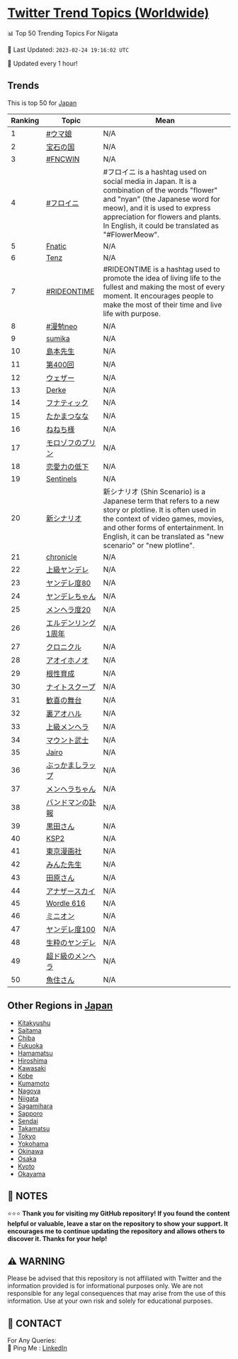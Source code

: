 [Twitter Trend Topics (Worldwide)](https://github.com/ErcinDedeoglu/Twitter-Trend-Topics)
==========


📊 Top 50 Trending Topics For Niigata

📆 Last Updated: `2023-02-24 19:16:02 UTC`

🔧 Updated every 1 hour!


## Trends

This is top 50 for [Japan](</Japan>)

| Ranking | Topic | Mean |
| ------- | ------------ | ------------ |
| 1 | [#ウマ娘](http://twitter.com/search?q=%23%e3%82%a6%e3%83%9e%e5%a8%98) | N/A |
| 2 | [宝石の国](http://twitter.com/search?q=%e5%ae%9d%e7%9f%b3%e3%81%ae%e5%9b%bd) | N/A |
| 3 | [#FNCWIN](http://twitter.com/search?q=%23FNCWIN) | N/A |
| 4 | [#フロイニ](http://twitter.com/search?q=%23%e3%83%95%e3%83%ad%e3%82%a4%e3%83%8b) | #フロイニ is a hashtag used on social media in Japan. It is a combination of the words "flower" and "nyan" (the Japanese word for meow), and it is used to express appreciation for flowers and plants. In English, it could be translated as "#FlowerMeow". |
| 5 | [Fnatic](http://twitter.com/search?q=Fnatic) | N/A |
| 6 | [Tenz](http://twitter.com/search?q=Tenz) | N/A |
| 7 | [#RIDEONTIME](http://twitter.com/search?q=%23RIDEONTIME) | #RIDEONTIME is a hashtag used to promote the idea of living life to the fullest and making the most of every moment. It encourages people to make the most of their time and live life with purpose. |
| 8 | [#漫勉neo](http://twitter.com/search?q=%23%e6%bc%ab%e5%8b%89neo) | N/A |
| 9 | [sumika](http://twitter.com/search?q=sumika) | N/A |
| 10 | [島本先生](http://twitter.com/search?q=%e5%b3%b6%e6%9c%ac%e5%85%88%e7%94%9f) | N/A |
| 11 | [第400回](http://twitter.com/search?q=%e7%ac%ac400%e5%9b%9e) | N/A |
| 12 | [ウェザー](http://twitter.com/search?q=%e3%82%a6%e3%82%a7%e3%82%b6%e3%83%bc) | N/A |
| 13 | [Derke](http://twitter.com/search?q=Derke) | N/A |
| 14 | [フナティック](http://twitter.com/search?q=%e3%83%95%e3%83%8a%e3%83%86%e3%82%a3%e3%83%83%e3%82%af) | N/A |
| 15 | [たかまつなな](http://twitter.com/search?q=%e3%81%9f%e3%81%8b%e3%81%be%e3%81%a4%e3%81%aa%e3%81%aa) | N/A |
| 16 | [ねねち様](http://twitter.com/search?q=%e3%81%ad%e3%81%ad%e3%81%a1%e6%a7%98) | N/A |
| 17 | [モロゾフのプリン](http://twitter.com/search?q=%e3%83%a2%e3%83%ad%e3%82%be%e3%83%95%e3%81%ae%e3%83%97%e3%83%aa%e3%83%b3) | N/A |
| 18 | [恋愛力の低下](http://twitter.com/search?q=%e6%81%8b%e6%84%9b%e5%8a%9b%e3%81%ae%e4%bd%8e%e4%b8%8b) | N/A |
| 19 | [Sentinels](http://twitter.com/search?q=Sentinels) | N/A |
| 20 | [新シナリオ](http://twitter.com/search?q=%e6%96%b0%e3%82%b7%e3%83%8a%e3%83%aa%e3%82%aa) | 新シナリオ (Shin Scenario) is a Japanese term that refers to a new story or plotline. It is often used in the context of video games, movies, and other forms of entertainment. In English, it can be translated as "new scenario" or "new plotline". |
| 21 | [chronicle](http://twitter.com/search?q=chronicle) | N/A |
| 22 | [上級ヤンデレ](http://twitter.com/search?q=%e4%b8%8a%e7%b4%9a%e3%83%a4%e3%83%b3%e3%83%87%e3%83%ac) | N/A |
| 23 | [ヤンデレ度80](http://twitter.com/search?q=%e3%83%a4%e3%83%b3%e3%83%87%e3%83%ac%e5%ba%a680) | N/A |
| 24 | [ヤンデレちゃん](http://twitter.com/search?q=%e3%83%a4%e3%83%b3%e3%83%87%e3%83%ac%e3%81%a1%e3%82%83%e3%82%93) | N/A |
| 25 | [メンヘラ度20](http://twitter.com/search?q=%e3%83%a1%e3%83%b3%e3%83%98%e3%83%a9%e5%ba%a620) | N/A |
| 26 | [エルデンリング1周年](http://twitter.com/search?q=%e3%82%a8%e3%83%ab%e3%83%87%e3%83%b3%e3%83%aa%e3%83%b3%e3%82%b01%e5%91%a8%e5%b9%b4) | N/A |
| 27 | [クロニクル](http://twitter.com/search?q=%e3%82%af%e3%83%ad%e3%83%8b%e3%82%af%e3%83%ab) | N/A |
| 28 | [アオイホノオ](http://twitter.com/search?q=%e3%82%a2%e3%82%aa%e3%82%a4%e3%83%9b%e3%83%8e%e3%82%aa) | N/A |
| 29 | [根性育成](http://twitter.com/search?q=%e6%a0%b9%e6%80%a7%e8%82%b2%e6%88%90) | N/A |
| 30 | [ナイトスクープ](http://twitter.com/search?q=%e3%83%8a%e3%82%a4%e3%83%88%e3%82%b9%e3%82%af%e3%83%bc%e3%83%97) | N/A |
| 31 | [歓喜の舞台](http://twitter.com/search?q=%e6%ad%93%e5%96%9c%e3%81%ae%e8%88%9e%e5%8f%b0) | N/A |
| 32 | [裏アオハル](http://twitter.com/search?q=%e8%a3%8f%e3%82%a2%e3%82%aa%e3%83%8f%e3%83%ab) | N/A |
| 33 | [上級メンヘラ](http://twitter.com/search?q=%e4%b8%8a%e7%b4%9a%e3%83%a1%e3%83%b3%e3%83%98%e3%83%a9) | N/A |
| 34 | [マウント武士](http://twitter.com/search?q=%e3%83%9e%e3%82%a6%e3%83%b3%e3%83%88%e6%ad%a6%e5%a3%ab) | N/A |
| 35 | [Jairo](http://twitter.com/search?q=Jairo) | N/A |
| 36 | [ぶっかましラップ](http://twitter.com/search?q=%e3%81%b6%e3%81%a3%e3%81%8b%e3%81%be%e3%81%97%e3%83%a9%e3%83%83%e3%83%97) | N/A |
| 37 | [メンヘラちゃん](http://twitter.com/search?q=%e3%83%a1%e3%83%b3%e3%83%98%e3%83%a9%e3%81%a1%e3%82%83%e3%82%93) | N/A |
| 38 | [バンドマンの訃報](http://twitter.com/search?q=%e3%83%90%e3%83%b3%e3%83%89%e3%83%9e%e3%83%b3%e3%81%ae%e8%a8%83%e5%a0%b1) | N/A |
| 39 | [黒田さん](http://twitter.com/search?q=%e9%bb%92%e7%94%b0%e3%81%95%e3%82%93) | N/A |
| 40 | [KSP2](http://twitter.com/search?q=KSP2) | N/A |
| 41 | [東京漫画社](http://twitter.com/search?q=%e6%9d%b1%e4%ba%ac%e6%bc%ab%e7%94%bb%e7%a4%be) | N/A |
| 42 | [みんた先生](http://twitter.com/search?q=%e3%81%bf%e3%82%93%e3%81%9f%e5%85%88%e7%94%9f) | N/A |
| 43 | [田原さん](http://twitter.com/search?q=%e7%94%b0%e5%8e%9f%e3%81%95%e3%82%93) | N/A |
| 44 | [アナザースカイ](http://twitter.com/search?q=%e3%82%a2%e3%83%8a%e3%82%b6%e3%83%bc%e3%82%b9%e3%82%ab%e3%82%a4) | N/A |
| 45 | [Wordle 616](http://twitter.com/search?q=Wordle+616) | N/A |
| 46 | [ミニオン](http://twitter.com/search?q=%e3%83%9f%e3%83%8b%e3%82%aa%e3%83%b3) | N/A |
| 47 | [ヤンデレ度100](http://twitter.com/search?q=%e3%83%a4%e3%83%b3%e3%83%87%e3%83%ac%e5%ba%a6100) | N/A |
| 48 | [生粋のヤンデレ](http://twitter.com/search?q=%e7%94%9f%e7%b2%8b%e3%81%ae%e3%83%a4%e3%83%b3%e3%83%87%e3%83%ac) | N/A |
| 49 | [超ド級のメンヘラ](http://twitter.com/search?q=%e8%b6%85%e3%83%89%e7%b4%9a%e3%81%ae%e3%83%a1%e3%83%b3%e3%83%98%e3%83%a9) | N/A |
| 50 | [魚住さん](http://twitter.com/search?q=%e9%ad%9a%e4%bd%8f%e3%81%95%e3%82%93) | N/A |



## Other Regions in [Japan](</Japan>)

* [Kitakyushu](</Japan/Kitakyushu.md>)
* [Saitama](</Japan/Saitama.md>)
* [Chiba](</Japan/Chiba.md>)
* [Fukuoka](</Japan/Fukuoka.md>)
* [Hamamatsu](</Japan/Hamamatsu.md>)
* [Hiroshima](</Japan/Hiroshima.md>)
* [Kawasaki](</Japan/Kawasaki.md>)
* [Kobe](</Japan/Kobe.md>)
* [Kumamoto](</Japan/Kumamoto.md>)
* [Nagoya](</Japan/Nagoya.md>)
* [Niigata](</Japan/Niigata.md>)
* [Sagamihara](</Japan/Sagamihara.md>)
* [Sapporo](</Japan/Sapporo.md>)
* [Sendai](</Japan/Sendai.md>)
* [Takamatsu](</Japan/Takamatsu.md>)
* [Tokyo](</Japan/Tokyo.md>)
* [Yokohama](</Japan/Yokohama.md>)
* [Okinawa](</Japan/Okinawa.md>)
* [Osaka](</Japan/Osaka.md>)
* [Kyoto](</Japan/Kyoto.md>)
* [Okayama](</Japan/Okayama.md>)



## 📝 NOTES

⭐⭐⭐ **Thank you for visiting my GitHub repository! If you found the content helpful or valuable, leave a star on the repository to show your support. It encourages me to continue updating the repository and allows others to discover it. Thanks for your help!**


## ⚠️ WARNING

Please be advised that this repository is not affiliated with Twitter and the information provided is for informational purposes only. We are not responsible for any legal consequences that may arise from the use of this information. Use at your own risk and solely for educational purposes.


## 📨 CONTACT

 For Any Queries:  
            🏓 Ping Me : [LinkedIn](https://www.linkedin.com/in/ercindedeoglu/)
